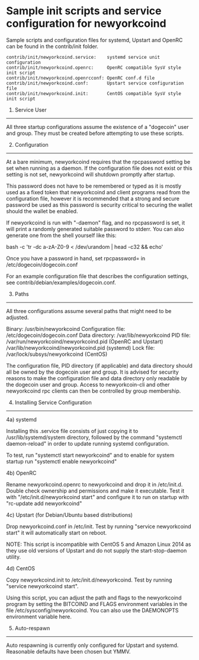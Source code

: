 Sample init scripts and service configuration for newyorkcoind
==========================================================

Sample scripts and configuration files for systemd, Upstart and OpenRC
can be found in the contrib/init folder.

    contrib/init/newyorkcoind.service:    systemd service unit configuration
    contrib/init/newyorkcoind.openrc:     OpenRC compatible SysV style init script
    contrib/init/newyorkcoind.openrcconf: OpenRC conf.d file
    contrib/init/newyorkcoind.conf:       Upstart service configuration file
    contrib/init/newyorkcoind.init:       CentOS compatible SysV style init script

1. Service User
---------------------------------

All three startup configurations assume the existence of a "dogecoin" user
and group.  They must be created before attempting to use these scripts.

2. Configuration
---------------------------------

At a bare minimum, newyorkcoind requires that the rpcpassword setting be set
when running as a daemon.  If the configuration file does not exist or this
setting is not set, newyorkcoind will shutdown promptly after startup.

This password does not have to be remembered or typed as it is mostly used
as a fixed token that newyorkcoind and client programs read from the configuration
file, however it is recommended that a strong and secure password be used
as this password is security critical to securing the wallet should the
wallet be enabled.

If newyorkcoind is run with "-daemon" flag, and no rpcpassword is set, it will
print a randomly generated suitable password to stderr.  You can also
generate one from the shell yourself like this:

bash -c 'tr -dc a-zA-Z0-9 < /dev/urandom | head -c32 && echo'

Once you have a password in hand, set rpcpassword= in /etc/dogecoin/dogecoin.conf

For an example configuration file that describes the configuration settings, 
see contrib/debian/examples/dogecoin.conf.

3. Paths
---------------------------------

All three configurations assume several paths that might need to be adjusted.

Binary:              /usr/bin/newyorkcoind
Configuration file:  /etc/dogecoin/dogecoin.conf
Data directory:      /var/lib/newyorkcoind
PID file:            /var/run/newyorkcoind/newyorkcoind.pid (OpenRC and Upstart)
                     /var/lib/newyorkcoind/newyorkcoind.pid (systemd)
Lock file:           /var/lock/subsys/newyorkcoind (CentOS)

The configuration file, PID directory (if applicable) and data directory
should all be owned by the dogecoin user and group.  It is advised for security
reasons to make the configuration file and data directory only readable by the
dogecoin user and group.  Access to newyorkcoin-cli and other newyorkcoind rpc clients
can then be controlled by group membership.

4. Installing Service Configuration
-----------------------------------

4a) systemd

Installing this .service file consists of just copying it to
/usr/lib/systemd/system directory, followed by the command
"systemctl daemon-reload" in order to update running systemd configuration.

To test, run "systemctl start newyorkcoind" and to enable for system startup run
"systemctl enable newyorkcoind"

4b) OpenRC

Rename newyorkcoind.openrc to newyorkcoind and drop it in /etc/init.d.  Double
check ownership and permissions and make it executable.  Test it with
"/etc/init.d/newyorkcoind start" and configure it to run on startup with
"rc-update add newyorkcoind"

4c) Upstart (for Debian/Ubuntu based distributions)

Drop newyorkcoind.conf in /etc/init.  Test by running "service newyorkcoind start"
it will automatically start on reboot.

NOTE: This script is incompatible with CentOS 5 and Amazon Linux 2014 as they
use old versions of Upstart and do not supply the start-stop-daemon utility.

4d) CentOS

Copy newyorkcoind.init to /etc/init.d/newyorkcoind. Test by running "service newyorkcoind start".

Using this script, you can adjust the path and flags to the newyorkcoind program by 
setting the BITCOIND and FLAGS environment variables in the file 
/etc/sysconfig/newyorkcoind. You can also use the DAEMONOPTS environment variable here.

5. Auto-respawn
-----------------------------------

Auto respawning is currently only configured for Upstart and systemd.
Reasonable defaults have been chosen but YMMV.


